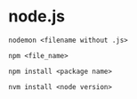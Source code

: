 # node.js

`nodemon <filename without .js>`

`npm <file_name>`

`npm install <package name>`

`nvm install <node version>`
